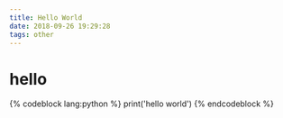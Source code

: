 ```yaml
---
title: Hello World
date: 2018-09-26 19:29:28
tags: other
---
```

# hello
{% codeblock lang:python %}
print('hello world')
{% endcodeblock %}
